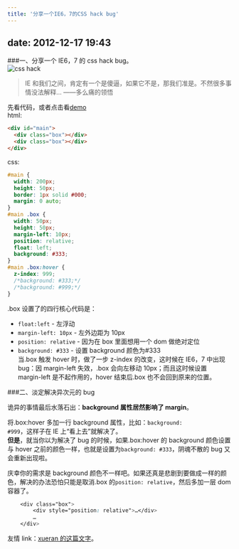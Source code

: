 ```yaml
---
title: '分享一个IE6，7的CSS hack bug'
---
```


## date: 2012-12-17 19:43

###一、分享一个 IE6，7 的 css hack bug。  
![css hack](/assets/blogImg/css_hack.jpg)

> IE 和我们之间，肯定有一个是傻逼，如果它不是，那我们准是。不然很多事情没法解释… ——多么痛的领悟

<!-- more -->

先看代码，或者点击看[demo](/assets/demo/hack_demo.html)  
html:

```html
<div id="main">
  <div class="box"></div>
  <div class="box"></div>
</div>
```

css:

```css
#main {
  width: 200px;
  height: 50px;
  border: 1px solid #000;
  margin: 0 auto;
}
#main .box {
  width: 50px;
  height: 50px;
  margin-left: 10px;
  position: relative;
  float: left;
  background: #333;
}
#main .box:hover {
  z-index: 999;
  /*background: #333;*/
  /*background: #999;*/
}
```

.box 设置了的四行核心代码是：

- <code>float:left</code> - 左浮动
- <code>margin-left: 10px</code> - 左外边距为 10px
- <code>position: relative</code> - 因为在 box 里面想用一个 dom 做绝对定位
- <code>background: #333</code> - 设置 background 颜色为#333  
  当.box 触发 hover 时，做了一步 z-index 的改变，这时候在 IE6，7 中出现 bug：因 margin-left 失效，.box 会向左移动 10px；而且这时候设置 margin-left 是不起作用的，hover 结束后.box 也不会回到原来的位置。

###二、淡定解决异次元的 bug

诡异的事情最后水落石出：**background 属性居然影响了 margin**。

将.box:hover 多加一行 background 属性，比如：<code>background: #999</code>，这样子在 IE 上“看上去”就解决了。  
**但是**，就当你以为解决了 bug 的时候，如果.box:hover 的 background 颜色设置与 hover 之前的颜色一样，也就是设置为<code>background: #333</code>，阴魂不散的 bug 又会重新出现啦。

庆幸你的需求是 background 颜色不一样吧。如果还真是悲剧到要做成一样的颜色，解决的办法恐怕只能是取消.box 的<code>position: relative</code>，然后多加一层 dom 容器了。

```css
	<div class="box">
		<div style="position: relative">…</div>
		…
	</div>
```

友情 link：[xueran 的这篇文字](http://xueran.github.com/blog/2012/12/17/csstest-jiugongge/)。
